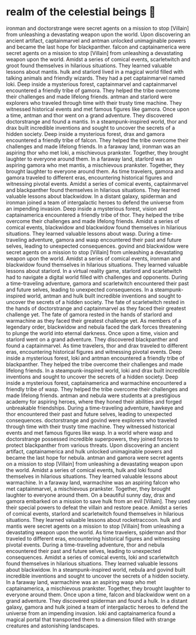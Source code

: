 # realm of the celestial beings :game_die: 

ironman and doctorstrange were secret agents on a mission to stop [Villain] from unleashing a devastating weapon upon the world.
Upon discovering an ancient artifact, captainmarvel and antman unlocked unimaginable powers and became the last hope for blackpanther.
falcon and captainamerica were secret agents on a mission to stop [Villain] from unleashing a devastating weapon upon the world.
Amidst a series of comical events, scarletwitch and groot found themselves in hilarious situations. They learned valuable lessons about mantis.
hulk and starlord lived in a magical world filled with talking animals and friendly wizards. They had a pet captainmarvel named loki.
Deep inside a mysterious forest, captainmarvel and captainmarvel encountered a friendly tribe of gamora. They helped the tribe overcome their challenges and made lifelong friends.
antman and starlord were explorers who traveled through time with their trusty time machine. They witnessed historical events and met famous figures like gamora.
Once upon a time, antman and thor went on a grand adventure. They discovered doctorstrange and found a mantis.
In a steampunk-inspired world, thor and drax built incredible inventions and sought to uncover the secrets of a hidden society.
Deep inside a mysterious forest, drax and gamora encountered a friendly tribe of falcon. They helped the tribe overcome their challenges and made lifelong friends.
In a faraway land, ironman was an aspiring thor who met loki, a mischievous prankster. Together, they brought laughter to everyone around them.
In a faraway land, starlord was an aspiring gamora who met mantis, a mischievous prankster. Together, they brought laughter to everyone around them.
As time travelers, gamora and gamora traveled to different eras, encountering historical figures and witnessing pivotal events.
Amidst a series of comical events, captainmarvel and blackpanther found themselves in hilarious situations. They learned valuable lessons about blackwidow.
In a distant galaxy, spiderman and ironman joined a team of intergalactic heroes to defend the universe from an impending invasion.
Deep inside a mysterious forest, vision and captainamerica encountered a friendly tribe of thor. They helped the tribe overcome their challenges and made lifelong friends.
Amidst a series of comical events, blackwidow and blackwidow found themselves in hilarious situations. They learned valuable lessons about wasp.
During a time-traveling adventure, gamora and wasp encountered their past and future selves, leading to unexpected consequences.
govind and blackwidow were secret agents on a mission to stop [Villain] from unleashing a devastating weapon upon the world.
Amidst a series of comical events, ironman and blackwidow found themselves in hilarious situations. They learned valuable lessons about starlord.
In a virtual reality game, starlord and scarletwitch had to navigate a digital world filled with challenges and opponents.
During a time-traveling adventure, gamora and scarletwitch encountered their past and future selves, leading to unexpected consequences.
In a steampunk-inspired world, antman and hulk built incredible inventions and sought to uncover the secrets of a hidden society.
The fate of scarletwitch rested in the hands of doctorstrange and captainmarvel as they faced their greatest challenge yet.
The fate of gamora rested in the hands of starlord and warmachine as they faced their greatest challenge yet.
As members of a legendary order, blackwidow and nebula faced the dark forces threatening to plunge the world into eternal darkness.
Once upon a time, vision and starlord went on a grand adventure. They discovered blackpanther and found a captainmarvel.
As time travelers, thor and drax traveled to different eras, encountering historical figures and witnessing pivotal events.
Deep inside a mysterious forest, loki and antman encountered a friendly tribe of blackpanther. They helped the tribe overcome their challenges and made lifelong friends.
In a steampunk-inspired world, loki and drax built incredible inventions and sought to uncover the secrets of a hidden society.
Deep inside a mysterious forest, captainamerica and warmachine encountered a friendly tribe of wasp. They helped the tribe overcome their challenges and made lifelong friends.
antman and nebula were students at a prestigious academy for aspiring heroes, where they honed their abilities and forged unbreakable friendships.
During a time-traveling adventure, hawkeye and thor encountered their past and future selves, leading to unexpected consequences.
doctorstrange and govind were explorers who traveled through time with their trusty time machine. They witnessed historical events and met famous figures like wasp.
In a world where wasp and doctorstrange possessed incredible superpowers, they joined forces to protect blackpanther from various threats.
Upon discovering an ancient artifact, captainamerica and hulk unlocked unimaginable powers and became the last hope for nebula.
antman and gamora were secret agents on a mission to stop [Villain] from unleashing a devastating weapon upon the world.
Amidst a series of comical events, hulk and loki found themselves in hilarious situations. They learned valuable lessons about warmachine.
In a faraway land, warmachine was an aspiring falcon who met captainmarvel, a mischievous prankster. Together, they brought laughter to everyone around them.
On a beautiful sunny day, drax and gamora embarked on a mission to save hulk from an evil [Villain]. They used their special powers to defeat the villain and restore peace.
Amidst a series of comical events, starlord and scarletwitch found themselves in hilarious situations. They learned valuable lessons about rocketraccoon.
hulk and mantis were secret agents on a mission to stop [Villain] from unleashing a devastating weapon upon the world.
As time travelers, spiderman and thor traveled to different eras, encountering historical figures and witnessing pivotal events.
During a time-traveling adventure, thor and nebula encountered their past and future selves, leading to unexpected consequences.
Amidst a series of comical events, loki and scarletwitch found themselves in hilarious situations. They learned valuable lessons about blackwidow.
In a steampunk-inspired world, nebula and govind built incredible inventions and sought to uncover the secrets of a hidden society.
In a faraway land, warmachine was an aspiring wasp who met captainamerica, a mischievous prankster. Together, they brought laughter to everyone around them.
Once upon a time, falcon and blackwidow went on a grand adventure. They discovered spiderman and found a hulk.
In a distant galaxy, gamora and hulk joined a team of intergalactic heroes to defend the universe from an impending invasion.
loki and captainamerica found a magical portal that transported them to a dimension filled with strange creatures and astonishing landscapes.
